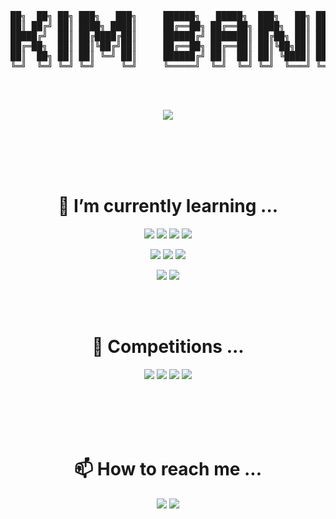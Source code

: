 <pre align="center">


██╗  ██╗ ██╗ ███╗   ███╗     ██████╗   █████╗  ███╗   ██╗ ██╗  ██╗
██║ ██╔╝ ██║ ████╗ ████║     ██╔══██╗ ██╔══██╗ ████╗  ██║ ██║ ██╔╝
█████╔╝  ██║ ██╔████╔██║     ██████╔╝ ███████║ ██╔██╗ ██║ █████╔╝ 
██╔═██╗  ██║ ██║╚██╔╝██║     ██╔══██╗ ██╔══██║ ██║╚██╗██║ ██╔═██╗ 
██║  ██╗ ██║ ██║ ╚═╝ ██║     ██████╔╝ ██║  ██║ ██║ ╚████║ ██║  ██╗
╚═╝  ╚═╝ ╚═╝ ╚═╝     ╚═╝     ╚═════╝  ╚═╝  ╚═╝ ╚═╝  ╚═══╝ ╚═╝  ╚═╝
</pre>



<!--
**kimbank/kimbank** is a ✨ _special_ ✨ repository because its `README.md` (this file) appears on your GitHub profile.



Here are some ideas to get you started:

- 🔭 I’m currently working on ...
- 🌱 I’m currently learning ...
- 👯 I’m looking to collaborate on ...
- 🤔 I’m looking for help with ...
- 💬 Ask me about ...
- 📫 How to reach me: ...
- 😄 Pronouns: ...
- ⚡ Fun fact: ...
👑🏆🕹️🏅🚀💥🔰📃📑📜
-->


<!-- <p align="center">
  <a href="https://goldbank.dev/">
    <img src="https://capsule-render.vercel.app/api?type=waving&reversal=true&color=1f354a&text=Kim Eunhang&height=150&fontSize=50&animation=fadeIn&fontColor=ffffff&desc=金　恩　行&descAlign=90&descAlignY=70">
  </a>
</p> -->

<!-- chinese charater version -->
<!-- <img src="https://capsule-render.vercel.app/api?type=waving&reversal=true&color=1f354a&text=金　恩　行&height=150&fontSize=77&animation=fadeIn&fontColor=ffffff"> -->



<!-- <br/><br/>
<p align="center">
<a href="https://twitter.com/kimeunhang" target="blank"><img align="center" src="https://cdn.jsdelivr.net/npm/simple-icons@latest/icons/twitter.svg" alt="kimeunhang" height="30" width="40" /></a>
<a href="https://instagram.com/banlxx" target="blank"><img align="center" src="https://cdn.jsdelivr.net/npm/simple-icons@latest/icons/instagram.svg" alt="banlxx" height="30" width="40" /></a>
<a href="https://linkedin.com/in/은행-김-442362214" target="blank"><img align="center" src="https://cdn.jsdelivr.net/npm/simple-icons@latest/icons/linkedin.svg" alt="은행-김-442362214" height="30" width="40" /></a>
<a href="https://stackoverflow.com/users/16842306/kimbank" target="blank"><img align="center" src="https://cdn.jsdelivr.net/npm/simple-icons@latest/icons/stackoverflow.svg" alt="16842306/kimbank" height="30" width="40" /></a>
<a href="https://kaggle.com/kimeunhang" target="blank"><img align="center" src="https://cdnjs.cloudflare.com/ajax/libs/line-awesome/1.3.0/svg/kaggle.svg" alt="kimeunhang" height="30" width="40" /></a> <a href="https://codeforces.com/profile/banlxx" target="blank"><img align="center" src="https://cdn.jsdelivr.net/npm/simple-icons@3.0.1/icons/codeforces.svg" alt="banlxx" height="30" width="40" /></a>



<p align="center">
<a href="https://www.python.org" target="_blank"> <img src="https://cdn.jsdelivr.net/npm/simple-icons@latest/icons/python.svg" alt="python" width="40" height="40"/> </a> <a href="https://www.w3schools.com/cpp/" target="_blank"> <img src="https://raw.githubusercontent.com/file-icons/icons/e6e6e6ac8cb1d91867167c228c00a667f4d47101/svg/C%2B%2B.svg" alt="cplusplus" width="40" height="40"/> </a> <a href="https://git-scm.com/" target="_blank"> <img src="https://cdn.jsdelivr.net/npm/simple-icons@latest/icons/git.svg" alt="git" width="40" height="40"/> </a> <a href="https://www.linux.org/" target="_blank"> <img src="https://cdn.jsdelivr.net/npm/simple-icons@latest/icons/ubuntu.svg" alt="linux" width="40" height="40"/> </a> <a href="https://www.tensorflow.org" target="_blank"> <img src="https://cdn.jsdelivr.net/npm/simple-icons@latest/icons/tensorflow.svg" alt="tensorflow" width="40" height="40"/> </a> <a href="https://pytorch.org/" target="_blank"> <img src="https://cdn.jsdelivr.net/npm/simple-icons@latest/icons/pytorch.svg" alt="pytorch" width="40" height="40"/> </a> <a href="https://aws.amazon.com" target="_blank"> <img src="https://cdn.jsdelivr.net/npm/simple-icons@latest/icons/amazonaws.svg"" alt="aws" width="40" height="40"/> </a> <a href="https://www.docker.com/" target="_blank"> <img src="https://cdn.jsdelivr.net/npm/simple-icons@latest/icons/docker.svg" alt="docker" width="40" height="40"/> </a> <a href="https://cloud.google.com" target="_blank"> <img src="https://cdn.jsdelivr.net/npm/simple-icons@latest/icons/googlecloud.svg" alt="gcp" width="40" height="40"/> </a> <a href="https://jekyllrb.com/" target="_blank"> <img src="https://cdn.jsdelivr.net/npm/simple-icons@latest/icons/jekyll.svg" alt="jekyll" width="40" height="40"/> </a> 
</p> -->



<!-- <a href="https://dacon.io/myprofile/431869/home" target="blank"><img align="center" src="https://media.vlpt.us/images/dacon/post/c7840f26-29e6-4e10-ab64-8c07acde19fb/DACON_logo_sq.png" alt="banlxx" height="30" width="30" /></a> -->


<!-- <a href="https://www.acmicpc.net/user/banlxx" target="blank"><img align="center" src="https://static.solved.ac/tier_small/6.svg" alt="kimeunhang" height="30" width="40" /></a> -->


  
<!-- <a href="연결 링크"><img src="https://img.shields.io/badge/브랜드 이름-색상 코드?style=flat-square&logo=브랜드이름&logoColor=white"/></a> -->
<!-- $ 참고 링크 $ https://simpleicons.org/ -->
<!-- *주의* 색상코드 입력시에 '#' 빼야함 -->



<!----------------------------------------------------😄 Pronouns:-----------------------⚡ Fun fact:------------------------------------------------------------->
<!-- <h1 align="center">
  😄 Pronouns:　<a href="https://goldbank.dev">Gold Bank <sub><sup>(blog)</sup></sub></a>
  </br>
  ⚡ Fun fact:　　
</h1> -->

<!--
<p align="center">
    <img src="https://capsule-render.vercel.app/api?type=rect&color=0:ffd700,100:2e8b57&height=1">
</p>
<p align="center">
<img src="https://hits.seeyoufarm.com/api/count/incr/badge.svg?url=https%3A%2F%2Fgithub.com%2Fkimbank&count_bg=%2379C83D&title_bg=%23555555&icon=&icon_color=%23E7E7E7&title=👀&edge_flat=false">
</p>
<p align="center">
  <a href="https://www.acmicpc.net/user/banlxx">
    <img src="http://mazassumnida.wtf/api/v2/generate_badge?boj=banlxx" style="float: center">
  </a>
  <a href="https://solved.ac/profile/banlxx">
    <img src="https://mazandi.herokuapp.com/api?handle=banlxx&theme=dark" style="float: center">
  </a>
  <img src="https://github-readme-streak-stats.herokuapp.com?user=kimbank&theme=vue-dark&hide_border=true&date_format=M%20j%5B%2C%20Y%5D">
</p>

<p align="center">
    <img src="https://capsule-render.vercel.app/api?type=rect&color=0:2e8b57,100:ffd700&height=1">
</p>
-->

</br></br>
<p align="center">
  <a href="https://leetcode.com/kimeunhang/">
    <img src="https://leetcard.jacoblin.cool/kimeunhang?ext=heatmap" />
  </a>
</p>

<!----------------------------------------------------------------------------------------------------------------------------------------------------------------->
</br>
</br>
<!------------------------------------------------------🔭 I’m currently working on ...---------------------------------------------------------------------------->
<!-- <h1 align="center">🔭 I’m currently working on ...</h1>
<p align="center">
  <a href="https://www.iso.org/standard/74528.html" target="3776AB"><img src="https://img.shields.io/badge/C-A8B9CC?style=flat-square&logo=C&logoColor=white"/></a>
  <a href="https://isocpp.org/" target="3776AB"><img src="https://img.shields.io/badge/C++-00599C?style=flat-square&logo=C++&logoColor=white"/></a>
  <a href="https://www.python.org/" target="3776AB"><img src="https://img.shields.io/badge/Python-3776AB?style=flat-square&logo=Python&logoColor=white"/></a>
</p> -->

<!-- <p align="center">
  <a href="https://code.visualstudio.com/" target="3776AB"><img src="https://img.shields.io/badge/VSCode-007ACC?style=flat-square&logo=visualstudiocode&logoColor=white"/></a>
  <a href="https://www.jetbrains.com/clion/" target="3776AB"><img src="https://img.shields.io/badge/CLion-000000?style=flat-square&logo=CLion&logoColor=white"/></a>
  <a href="https://www.jetbrains.com/pycharm/" target="3776AB"><img src="https://img.shields.io/badge/Pycharm-000000?style=flat-square&logo=Pycharm&logoColor=white"/></a>
  <a href="https://colab.sandbox.google.com/notebooks/welcome.ipynb?hl=en" target="3776AB"><img src="https://img.shields.io/badge/Google_Colab-F9AB00?style=flat-square&logo=GoogleColab&logoColor=white"/></a>
</p> -->

<!-- <p align="center">
  <a href="https://www.microsoft.com/en-us/windows/windows-11" target="3776AB"><img src="https://img.shields.io/badge/Windows_11-0078D6?style=flat-square&logo=Windows&logoColor=white"/></a>
  <a href="https://www.apple.com/macos" target="3776AB"><img src="https://img.shields.io/badge/macOS-000000?style=flat-square&logo=macOS&logoColor=white"/></a>
  <a href="https://ubuntu.com/" target="3776AB"><img src="https://img.shields.io/badge/Ubuntu-E95420?style=flat-square&logo=Ubuntu&logoColor=white"/></a>
  <a href="https://centos.org/" target="3776AB"><img src="https://img.shields.io/badge/CentOS-262577?style=flat-square&logo=CentOS&logoColor=white"/></a>
</p> -->
<!----------------------------------------------------------------------------------------------------------------------------------------------------------------->
</br>
</br>
<!-------------------------------------------------------------🌱 I’m currently learning ...----------------------------------------------------------------------->
<h1 align="center" >🌱 I’m currently learning ...</h1>
<p align="center" id="Im currently learning...">
  <a href="https://www.tensorflow.org/"><img src="https://img.shields.io/badge/TensorFlow-FF6F00?style=flat-square&logo=TensorFlow&logoColor=white"/></a>
  <img src="https://img.shields.io/badge/Keras-D00000?style=flat-square&logo=Keras&logoColor=white"/></a>
  <a href="https://scikit-learn.org/stable/"><img src="https://img.shields.io/badge/scikit–learn-F7931E?style=flat-square&logo=scikitlearn&logoColor=white"/></a>
  <a href="https://pytorch.org/"><img src="https://img.shields.io/badge/PyTorch-3776AB?style=flat-square&logo=PyTorch&logoColor=white"/></a>
</p>
<p align="center" id="Im currently learning...">
<!--   <a href="https://www.typescriptlang.org/"><img src="https://img.shields.io/badge/Typescript-3178C6?style=flat-square&logo=Typescript&logoColor=white"/></a> -->
  <a href="https://www.ecma-international.org/publications-and-standards/standards/ecma-262/"><img src="https://img.shields.io/badge/Javascript-F7DF1E?style=flat-square&logo=Javascript&logoColor=white"/></a>
  <a href="https://html.spec.whatwg.org/multipage/"><img src="https://img.shields.io/badge/HTML5-E34F26?style=flat-square&logo=HTML5&logoColor=white"/></a>
  <a href="https://reactjs.org/"><img src="https://img.shields.io/badge/React-61DAFB?style=flat-square&logo=React&logoColor=white"/></a>
<!--   <a href="https://reactjs.org/"><img src="https://img.shields.io/badge/React-61DAFB?style=flat-square&logo=React&logoColor=white"/></a> -->
</p>
<p align="center" id="Im currently learning...">
<!--   <a href="http://aws.amazon.com/"><img src="https://img.shields.io/badge/AWS-FF9900?style=flat-square&logo=AmazonAWS&logoColor=white"/></a> -->
  <a href="https://azure.microsoft.com/"><img src="https://img.shields.io/badge/Azure-0078D4?style=flat-square&logo=MicrosoftAzure&logoColor=white"/></a>
  <a href="https://cloud.google.com/"><img src="https://img.shields.io/badge/GCP-4285F4?style=flat-square&logo=GoogleCloud&logoColor=white"/></a>
</p>
<!----------------------------------------------------------------------------------------------------------------------------------------------------------------->
</br>
</br>
<!-- ---------------------------------------------------------------- 🔰 Competitions ...------------------------------------------------------------------------- -->
<h1 align="center"> 🔰 Competitions ... </h1>
<p align="center" id="Competitions...">
  <a href="https://www.kaggle.com/kimeunhang" target="3776AB"><img src="https://img.shields.io/badge/Kaggle-20BEFF?style=flat-square&logo=Kaggle&logoColor=white"/></a>
  <a href="https://codeforces.com/profile/banlxx" target="3776AB"><img src="https://img.shields.io/badge/Codeforces-1F8ACB?style=flat-square&logo=Codeforces&logoColor=white"/></a>
  <a href="https://www.acmicpc.net/user/banlxx" target="3776AB"><img src="https://img.shields.io/badge/BOJ-7BBB6E?style=flat-square&logo=Bloglovin&logoColor=white"/></a>
  <a href="https://programmers.co.kr/pr/kimeunhang" target="3776AB"><img src="https://img.shields.io/badge/Programmers-000000?style=flat-square&logo=Snapcraft&logoColor=white"/></a>
</p>
<!----------------------------------------------------------------------------------------------------------------------------------------------------------------->
</br>
</br>
<!--------------------------------------------------------------------- 📜 Certificate ... ------------------------------------------------------------------------>
<!-- <h1 align="center"> 📜 Certificate ... </h1>
<p align="center">
  <ul>
    <li>
      <p>2022.10.?? - ADsP (데이터분석 준전문가)</p>
    </li>
    <li>
      <p>2022.10.?? - Tensorflow Certificate (Tensorflow 개발자 인증서)</p>
    </li>
  </ul>
</p> -->
<!----------------------------------------------------------------------------------------------------------------------------------------------------------------->
</br>
</br>
<!----------------------------------------------------------------📫 How to reach me ...-------------------------------------------------------------------------->
<h1 align="center">📫 How to reach me ...</h1>
<p align="center" id="How to reach me...">
  <a href="mailto:kimeunhang@inha.edu" target="3776AB"><img src="https://img.shields.io/badge/Gmail-EA4335?style=flat-square&logo=Gmail&logoColor=white"/></a>
  <a href="https://kr.linkedin.com/in/%EC%9D%80%ED%96%89-%EA%B9%80-442362214?trk=public_profile_browsemap" target="3776AB"><img src="https://img.shields.io/badge/LinkedIn-0A66C2?style=flat-square&logo=LinkedIn&logoColor=white"/></a>
<!--   <a href="https://discord.gg/dP4Y6Bekvz" target="3776AB"><img src="https://img.shields.io/badge/Discord-5865F2?style=flat-square&logo=Discord&logoColor=white"/></a> -->
<!--   <a href="https://twitter.com/kimeunhang" target="3776AB"><img src="https://img.shields.io/badge/Twitter-1DA1F2?style=flat-square&logo=Twitter&logoColor=white"/></a> -->
</p>
<!----------------------------------------------------------------------------------------------------------------------------------------------------------------->


</br>
</br>





<!-- <p align="center">
   
</p> -->

<!-- 
[![Solved.ac프로필](http://mazassumnida.wtf/api/v2/generate_badge?boj=banlxx)](https://solved.ac/banlxx)
[![Anurag's GitHub stats](https://github-readme-stats.vercel.app/api?username=kimbank&theme=gotham&line_height=17&show_icons=true)](https://github.com/kimbank) -->

